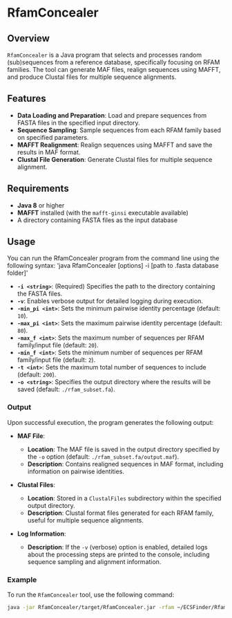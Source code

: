 # RfamConcealer

## Overview

`RfamConcealer` is a Java program that selects and processes random (sub)sequences from a reference database, specifically focusing on RFAM families. The tool can generate MAF files, realign sequences using MAFFT, and produce Clustal files for multiple sequence alignments.

## Features

- **Data Loading and Preparation**: Load and prepare sequences from FASTA files in the specified input directory.
- **Sequence Sampling**: Sample sequences from each RFAM family based on specified parameters.
- **MAFFT Realignment**: Realign sequences using MAFFT and save the results in MAF format.
- **Clustal File Generation**: Generate Clustal files for multiple sequence alignment.

## Requirements

- **Java 8** or higher
- **MAFFT** installed (with the `mafft-ginsi` executable available)
- A directory containing FASTA files as the input database

## Usage
You can run the RfamConcealer program from the command line using the following syntax: 'java RfamConcealer [options] -i [path to .fasta database folder]'
- **`-i <string>`**: (Required) Specifies the path to the directory containing the FASTA files.
- **`-v`**: Enables verbose output for detailed logging during execution.
- **`-min_pi <int>`**: Sets the minimum pairwise identity percentage (default: `10`).
- **`-max_pi <int>`**: Sets the maximum pairwise identity percentage (default: `80`).
- **`-max_f <int>`**: Sets the maximum number of sequences per RFAM family/input file (default: `20`).
- **`-min_f <int>`**: Sets the minimum number of sequences per RFAM family/input file (default: `2`).
- **`-t <int>`**: Sets the maximum total number of sequences to include (default: `200`).
- **`-o <string>`**: Specifies the output directory where the results will be saved (default: `./rfam_subset.fa`).

### Output

Upon successful execution, the program generates the following output:

- **MAF File**:
  - **Location**: The MAF file is saved in the output directory specified by the `-o` option (default: `./rfam_subset.fa/output.maf`).
  - **Description**: Contains realigned sequences in MAF format, including information on pairwise identities.

- **Clustal Files**:
  - **Location**: Stored in a `ClustalFiles` subdirectory within the specified output directory.
  - **Description**: Clustal format files generated for each RFAM family, useful for multiple sequence alignments.

- **Log Information**:
  - **Description**: If the `-v` (verbose) option is enabled, detailed logs about the processing steps are printed to the console, including sequence sampling and alignment information.

### Example

To run the `RfamConcealer` tool, use the following command:

```bash
java -jar RfamConcealer/target/RfamConcealer.jar -rfam ~/ECSFinder/RfamConcealer/src/test/Rfam_families/ -maf ~/ECSFinder/RfamConcealer/src/test/MAF/ -o TEST